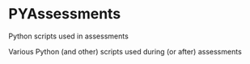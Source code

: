 # PYAssessments
Python scripts used in assessments

Various Python (and other) scripts used during (or after) assessments

